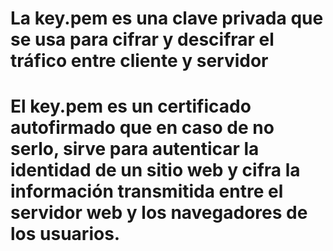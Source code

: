 # La key.pem es una clave privada que se usa para cifrar y descifrar el tráfico entre cliente y servidor

# El key.pem es un certificado autofirmado que en caso de no serlo, sirve para autenticar la identidad de un sitio web y cifra la información transmitida entre el servidor web y los navegadores de los usuarios.